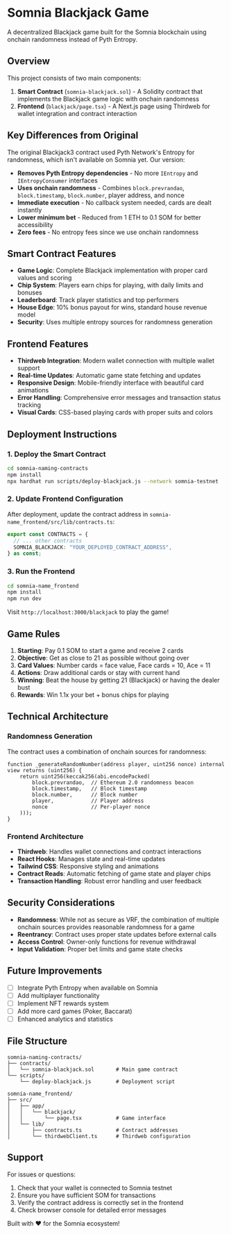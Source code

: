 # Somnia Blackjack Game

A decentralized Blackjack game built for the Somnia blockchain using onchain randomness instead of Pyth Entropy.

## Overview

This project consists of two main components:
1. **Smart Contract** (`somnia-blackjack.sol`) - A Solidity contract that implements the Blackjack game logic with onchain randomness
2. **Frontend** (`blackjack/page.tsx`) - A Next.js page using Thirdweb for wallet integration and contract interaction

## Key Differences from Original

The original Blackjack3 contract used Pyth Network's Entropy for randomness, which isn't available on Somnia yet. Our version:

- **Removes Pyth Entropy dependencies** - No more `IEntropy` and `IEntropyConsumer` interfaces
- **Uses onchain randomness** - Combines `block.prevrandao`, `block.timestamp`, `block.number`, player address, and nonce
- **Immediate execution** - No callback system needed, cards are dealt instantly
- **Lower minimum bet** - Reduced from 1 ETH to 0.1 SOM for better accessibility
- **Zero fees** - No entropy fees since we use onchain randomness

## Smart Contract Features

- **Game Logic**: Complete Blackjack implementation with proper card values and scoring
- **Chip System**: Players earn chips for playing, with daily limits and bonuses
- **Leaderboard**: Track player statistics and top performers
- **House Edge**: 10% bonus payout for wins, standard house revenue model
- **Security**: Uses multiple entropy sources for randomness generation

## Frontend Features

- **Thirdweb Integration**: Modern wallet connection with multiple wallet support
- **Real-time Updates**: Automatic game state fetching and updates
- **Responsive Design**: Mobile-friendly interface with beautiful card animations
- **Error Handling**: Comprehensive error messages and transaction status tracking
- **Visual Cards**: CSS-based playing cards with proper suits and colors

## Deployment Instructions

### 1. Deploy the Smart Contract

```bash
cd somnia-naming-contracts
npm install
npx hardhat run scripts/deploy-blackjack.js --network somnia-testnet
```

### 2. Update Frontend Configuration

After deployment, update the contract address in `somnia-name_frontend/src/lib/contracts.ts`:

```typescript
export const CONTRACTS = {
  // ... other contracts
  SOMNIA_BLACKJACK: "YOUR_DEPLOYED_CONTRACT_ADDRESS",
} as const;
```

### 3. Run the Frontend

```bash
cd somnia-name_frontend
npm install
npm run dev
```

Visit `http://localhost:3000/blackjack` to play the game!

## Game Rules

1. **Starting**: Pay 0.1 SOM to start a game and receive 2 cards
2. **Objective**: Get as close to 21 as possible without going over
3. **Card Values**: Number cards = face value, Face cards = 10, Ace = 11
4. **Actions**: Draw additional cards or stay with current hand
5. **Winning**: Beat the house by getting 21 (Blackjack) or having the dealer bust
6. **Rewards**: Win 1.1x your bet + bonus chips for playing

## Technical Architecture

### Randomness Generation

The contract uses a combination of onchain sources for randomness:

```solidity
function _generateRandomNumber(address player, uint256 nonce) internal view returns (uint256) {
    return uint256(keccak256(abi.encodePacked(
        block.prevrandao,  // Ethereum 2.0 randomness beacon
        block.timestamp,   // Block timestamp
        block.number,      // Block number
        player,            // Player address
        nonce              // Per-player nonce
    )));
}
```

### Frontend Architecture

- **Thirdweb**: Handles wallet connections and contract interactions
- **React Hooks**: Manages state and real-time updates
- **Tailwind CSS**: Responsive styling and animations
- **Contract Reads**: Automatic fetching of game state and player chips
- **Transaction Handling**: Robust error handling and user feedback

## Security Considerations

- **Randomness**: While not as secure as VRF, the combination of multiple onchain sources provides reasonable randomness for a game
- **Reentrancy**: Contract uses proper state updates before external calls
- **Access Control**: Owner-only functions for revenue withdrawal
- **Input Validation**: Proper bet limits and game state checks

## Future Improvements

- [ ] Integrate Pyth Entropy when available on Somnia
- [ ] Add multiplayer functionality
- [ ] Implement NFT rewards system
- [ ] Add more card games (Poker, Baccarat)
- [ ] Enhanced analytics and statistics

## File Structure

```
somnia-naming-contracts/
├── contracts/
│   └── somnia-blackjack.sol       # Main game contract
└── scripts/
    └── deploy-blackjack.js        # Deployment script

somnia-name_frontend/
├── src/
│   ├── app/
│   │   └── blackjack/
│   │       └── page.tsx           # Game interface
│   └── lib/
│       ├── contracts.ts           # Contract addresses
│       └── thirdwebClient.ts      # Thirdweb configuration
```

## Support

For issues or questions:
1. Check that your wallet is connected to Somnia testnet
2. Ensure you have sufficient SOM for transactions
3. Verify the contract address is correctly set in the frontend
4. Check browser console for detailed error messages

Built with ❤️ for the Somnia ecosystem! 